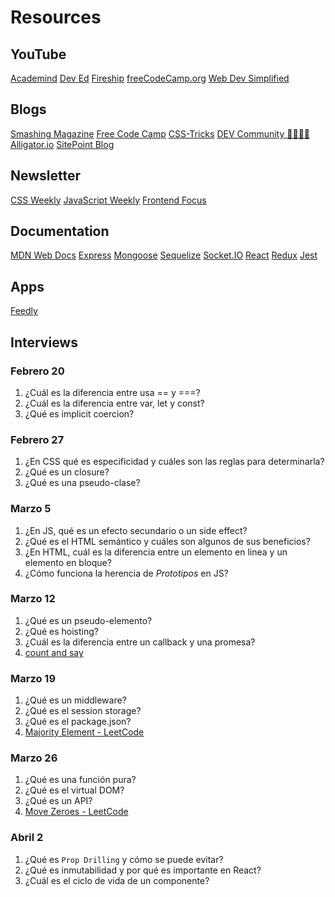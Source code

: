 # Resources

## YouTube

[Academind](https://www.youtube.com/channel/UCSJbGtTlrDami-tDGPUV9-w)
[Dev Ed](https://www.youtube.com/channel/UClb90NQQcskPUGDIXsQEz5Q)
[Fireship](https://www.youtube.com/channel/UCsBjURrPoezykLs9EqgamOA)
[freeCodeCamp.org](https://www.youtube.com/channel/UC8butISFwT-Wl7EV0hUK0BQ)
[Web Dev Simplified](https://www.youtube.com/channel/UC8butISFwT-Wl7EV0hUK0BQ)

## Blogs

[Smashing Magazine](https://www.smashingmagazine.com/)
[Free Code Camp](https://www.freecodecamp.org/news/tag/blog/)
[CSS-Tricks](https://css-tricks.com/)
[DEV Community  👩‍💻👨‍💻](https://dev.to/)
[Alligator.io](https://alligator.io/)
[SitePoint Blog](https://www.sitepoint.com/blog/)

## Newsletter

[CSS Weekly](https://css-weekly.com/)
[JavaScript Weekly](https://javascriptweekly.com/)
[Frontend Focus](https://frontendfoc.us/)

## Documentation

[MDN Web Docs](https://developer.mozilla.org/en-US/)
[Express](https://expressjs.com/)
[Mongoose](https://mongoosejs.com/)
[Sequelize](https://sequelize.org/master/index.html)
[Socket.IO](https://socket.io/)
[React](https://reactjs.org/)
[Redux](https://redux.js.org/)
[Jest](https://jestjs.io/en/)

## Apps

[Feedly](https://feedly.com/)

## Interviews

### Febrero 20

1. ¿Cuál es la diferencia entre usa == y ===?
2. ¿Cuál es la diferencia entre var, let y const?
3. ¿Qué es implicit coercion?

### Febrero 27

1. ¿En CSS qué es especificidad y cuáles son las reglas para determinarla?
2. ¿Qué es un closure?
3. ¿Qué es una pseudo-clase?

### Marzo 5

1. ¿En JS, qué es un efecto secundario o un side effect?
2. ¿Qué es el HTML semántico y cuáles son algunos de sus beneficios?
3. ¿En HTML, cuál es la diferencia entre un elemento en linea y un elemento en bloque?
4. ¿Cómo funciona la herencia de *Prototipos* en JS?

### Marzo 12

1. ¿Qué es un pseudo-elemento?
2. ¿Qué es hoisting?
3. ¿Cuál es la diferencia entre un callback y una promesa?
4. [count and say](https://leetcode.com/problems/count-and-say/)

### Marzo 19

1. ¿Qué es un middleware?
2. ¿Qué es el session storage?
3. ¿Qué es el package.json?
4. [Majority Element - LeetCode](https://leetcode.com/problems/majority-element/)

### Marzo 26

1. ¿Qué es una función pura?
2. ¿Qué es el virtual DOM?
3. ¿Qué es un API?
4. [Move Zeroes - LeetCode](https://leetcode.com/problems/move-zeroes/)

### Abril 2

1. ¿Qué es `Prop Drilling` y cómo se puede evitar?
2. ¿Qué es inmutabilidad y por qué es importante en React?
3. ¿Cuál es el ciclo de vida de un componente?

